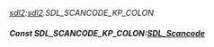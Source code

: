 _[sdl2](../../modules/sdl2/sdl2-module.md):[sdl2](../../modules/sdl2/sdl2-module.md).SDL\_SCANCODE\_KP\_COLON_
##### Const SDL\_SCANCODE\_KP\_COLON:[SDL_Scancode](../../modules/sdl2/sdl2-sdl_scancode.md)
